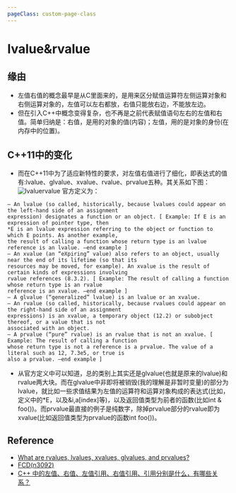 ```yaml
---
pageClass: custom-page-class
---
```


# lvalue&rvalue

## 缘由

- 左值右值的概念最早是从C里面来的，是用来区分赋值运算符左侧运算对象和右侧运算对象的，左值可以左右都放，右值只能放右边，不能放左边。
- 但在引入C++中概念变得复杂，也不再是之前代表赋值语句左右的左值和右值。简单归纳是：右值，是用的对象的值(内容)；左值，用的是对象的身份(在内存中的位置)。
## C++11中的变化
- 而在C++11中为了适应新特性的要求，对左值右值进行了细化，即表达式的值有:lvalue、glvalue、xvalue、rvalue、prvalue五种。其关系如下图：
![lvaluervalue](https://cdn.nlark.com/yuque/0/2018/jpeg/104558/1542613221856-4c2b11fe-1a05-4d33-a5cc-90b3eabcb875.jpeg)
官方定义为：
```
— An lvalue (so called, historically, because lvalues could appear on the left-hand side of an assignment
expression) designates a function or an object. [ Example: If E is an expression of pointer type, then
*E is an lvalue expression referring to the object or function to which E points. As another example,
the result of calling a function whose return type is an lvalue reference is an lvalue. —end example ]
— An xvalue (an “eXpiring” value) also refers to an object, usually near the end of its lifetime (so that its
resources may be moved, for example). An xvalue is the result of certain kinds of expressions involving
rvalue references (8.3.2). [ Example: The result of calling a function whose return type is an rvalue
reference is an xvalue. —end example ]
— A glvalue (“generalized” lvalue) is an lvalue or an xvalue.
— An rvalue (so called, historically, because rvalues could appear on the right-hand side of an assignment
expressions) is an xvalue, a temporary object (12.2) or subobject thereof, or a value that is not
associated with an object.
— A prvalue (“pure” rvalue) is an rvalue that is not an xvalue. [ Example: The result of calling a function
whose return type is not a reference is a prvalue. The value of a literal such as 12, 7.3e5, or true is
also a prvalue. —end example ]
```
- 从官方定义中可以知道，总的类别上其实还是glvalue(也就是原来的lvalue)和rvalue两大块。而在glvalue中非即将被销毁(我的理解是非暂时变量)的部分为lvalue，就比如一些求值结果为左值的运算符和运算对象构成的表达式(比如，定义中的*E，以及&i,a[index]等)，以及返回值类型为前者的函数(比如int & foo())。而prvalue最直接的例子是纯数字，除掉prvalue部分的rvalue即为xvalue(比如返回值类型为prvalue的函数int foo())。

## Reference
- [What are rvalues, lvalues, xvalues, glvalues, and prvalues?](https://stackoverflow.com/questions/3601602/what-are-rvalues-lvalues-xvalues-glvalues-and-prvalues)
- [FCD(n3092)](http://www.open-std.org/JTC1/SC22/WG21/docs/papers/2010/n3092.pdf)
- [C++ 中的左值、右值、左值引用、右值引用、引用分别是什么，有哪些关系？](https://www.zhihu.com/question/28039779)